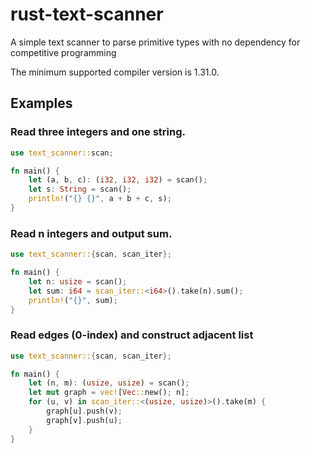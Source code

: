 # rust-text-scanner
A simple text scanner to parse primitive types with no dependency for competitive programming 

The minimum supported compiler version is 1.31.0.


## Examples

### Read three integers and one string.

```rust
use text_scanner::scan;

fn main() {
    let (a, b, c): (i32, i32, i32) = scan();
    let s: String = scan();
    println!("{} {}", a + b + c, s);
}
```

### Read n integers and output sum.

```rust
use text_scanner::{scan, scan_iter};

fn main() {
    let n: usize = scan();
    let sum: i64 = scan_iter::<i64>().take(n).sum();
    println!("{}", sum);
}
```

### Read edges (0-index) and construct adjacent list

```rust
use text_scanner::{scan, scan_iter};

fn main() {
    let (n, m): (usize, usize) = scan();
    let mut graph = vec![Vec::new(); n];
    for (u, v) in scan_iter::<(usize, usize)>().take(m) {
        graph[u].push(v);
        graph[v].push(u);
    }
}
```
